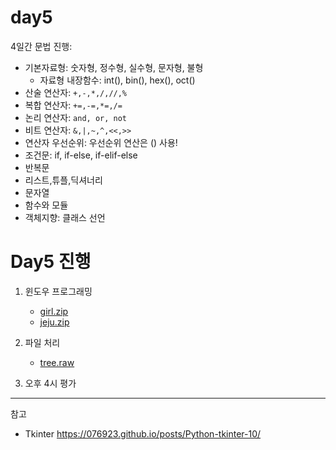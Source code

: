 # day5

4일간 문법 진행:

 - 기본자료형: 숫자형, 정수형, 실수형, 문자형, 불형
     - 자료형 내장함수: int(), bin(), hex(), oct()
 - 산술 연산자: `+,-,*,/,//,%`
 - 복합 연산자: `+=,-=,*=,/=`
 - 논리 연산자: `and, or, not`
 - 비트 연산자: `&,|,~,^,<<,>>`
 - 연산자 우선순위: 우선순위 연산은 () 사용!
 - 조건문: if, if-else, if-elif-else
 - 반복문
 - 리스트,튜플,딕셔너리
 - 문자열
 - 함수와 모듈
 - 객체지향: 클래스 선언

# Day5 진행

1. 윈도우 프로그래밍
   - [girl.zip](girl.zip)
   - [jeju.zip](jeju.zip)
2. 파일 처리
   - [tree.raw](tree.raw)

4. 오후 4시 평가

---
참고
 - Tkinter https://076923.github.io/posts/Python-tkinter-10/
